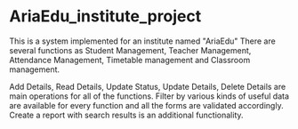 # AriaEdu_institute_project

This is a system implemented for an institute named "AriaEdu"
There are several functions as Student Management, Teacher Management, Attendance Management, Timetable management and Classroom management.

Add Details, Read Details, Update Status, Update Details, Delete Details are main operations for all of the functions.
Filter by various kinds of useful data are available for every function and all the forms are validated accordingly.
Create a report with search results is an additional functionality. 

